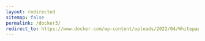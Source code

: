 ```yaml
---
layout: redirected
sitemap: false
permalink: /docker3/
redirect_to: https://www.docker.com/wp-content/uploads/2022/04/Whitepaper-Docker_Build_at_Scale_Docker_Business_041922_V5.pdf
---
```

